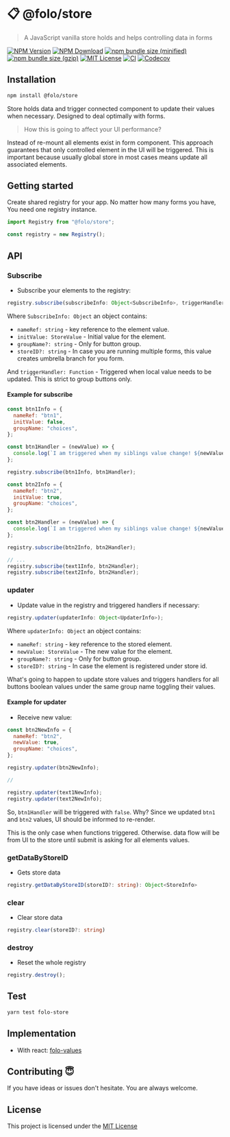 # 📋 @folo/store

> A JavaScript vanilla store holds and helps controlling data in forms

<!-- prettier-ignore-start -->
[![NPM Version](https://img.shields.io/npm/v/@folo/store.svg)](https://www.npmjs.com/package/@folo/store)
[![NPM Download](https://img.shields.io/npm/dt/@folo/store.svg)](https://www.npmjs.com/package/@folo/store)
[![npm bundle size (minified)](https://img.shields.io/bundlephobia/min/react.svg)](https://www.npmjs.com/package/@folo/store)
[![npm bundle size (gzip)](https://img.shields.io/bundlephobia/minzip/react.svg)](https://www.npmjs.com/package/@folo/store)
[![MIT License](https://img.shields.io/github/license/mashape/apistatus.svg)](https://github.com/jalal246/folo/blob/master/packages/folo-store/LICENSE)
[![CI](https://img.shields.io/github/workflow/status/jalal246/folo/CI)](https://github.com/jalal246/folo/tree/master)
[![Codecov](https://img.shields.io/codecov/c/github/jalal246/folo.svg)](https://codecov.io/gh/jalal246/folo)
<!-- prettier-ignore-end -->

## Installation

```sh
npm install @folo/store
```

Store holds data and trigger connected component to update their values when
necessary. Designed to deal optimally with forms.

> How this is going to affect your UI performance?

Instead of re-mount all elements exist in form component. This approach
guarantees that only controlled element in the UI will be triggered. This is
important because usually global store in most cases means update all associated
elements.

## Getting started

Create shared registry for your app. No matter how many forms you have, You need
one registry instance.

```js
import Registry from "@folo/store";

const registry = new Registry();
```

## API

### Subscribe

- Subscribe your elements to the registry:

```ts
registry.subscribe(subscribeInfo: Object<SubscribeInfo>, triggerHandler:? Function);
```

Where `SubscribeInfo: Object` an object contains:

- `nameRef: string` - key reference to the element value.
- `initValue: StoreValue` - Initial value for the element.
- `groupName?: string` - Only for button group.
- `storeID?: string` - In case you are running multiple forms, this value
  creates umbrella branch for you form.

And `triggerHandler: Function` - Triggered when local value needs to be
updated. This is strict to group buttons only.

#### Example for subscribe

```js
const btn1Info = {
  nameRef: "btn1",
  initValue: false,
  groupName: "choices",
};

const btn1Handler = (newValue) => {
  console.log(`I am triggered when my siblings value change! ${newValue}`);
};

registry.subscribe(btn1Info, btn1Handler);

const btn2Info = {
  nameRef: "btn2",
  initValue: true,
  groupName: "choices",
};

const btn2Handler = (newValue) => {
  console.log(`I am triggered when my siblings value change! ${newValue}`);
};

registry.subscribe(btn2Info, btn2Handler);

// ...
registry.subscribe(text1Info, btn2Handler);
registry.subscribe(text2Info, btn2Handler);
```

### updater

- Update value in the registry and triggered handlers if necessary:

```ts
registry.updater(updaterInfo: Object<UpdaterInfo>);
```

Where `updaterInfo: Object` an object contains:

- `nameRef: string` - key reference to the stored element.
- `newValue: StoreValue` - The new value for the element.
- `groupName?: string` - Only for button group.
- `storeID?: string` - In case the element is registered under store id.

What's going to happen to update store values and triggers handlers for all
buttons boolean values under the same group name toggling their values.

#### Example for updater

- Receive new value:

```js
const btn2NewInfo = {
  nameRef: "btn2",
  newValue: true,
  groupName: "choices",
};

registry.updater(btn2NewInfo);

//

registry.updater(text1NewInfo);
registry.updater(text2NewInfo);
```

So, `btn1Handler` will be triggered with `false`. Why? Since we updated `btn1`
and `btn2` values, UI should be informed to re-render.

This is the only case when functions triggered. Otherwise. data flow will be
from UI to the store until submit is asking for all elements values.

### getDataByStoreID

- Gets store data

```ts
registry.getDataByStoreID(storeID?: string): Object<StoreInfo>
```

### clear

- Clear store data

```ts
registry.clear(storeID?: string)
```

### destroy

- Reset the whole registry

```ts
registry.destroy();
```

## Test

```sh
yarn test folo-store
```

## Implementation

- With react:
  [folo-values](https://github.com/jalal246/folo/tree/master/packages/folo-values)

## Contributing 😇

If you have ideas or issues don't hesitate. You are always welcome.

## License

This project is licensed under the [MIT License](https://github.com/jalal246/folo/blob/master/packages/folo-store/LICENSE)
